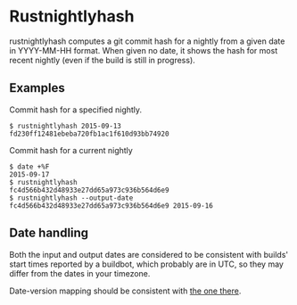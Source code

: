 # Rustnightlyhash

rustnightlyhash computes a git commit hash for a nightly from a given date
in YYYY-MM-HH format.
When given no date, it shows the hash for most recent nightly
(even if the build is still in progress).

## Examples

Commit hash for a specified nightly.
```
$ rustnightlyhash 2015-09-13
fd230ff12481ebeba720fb1ac1f610d93bb74920
```

Commit hash for a current nightly
```
$ date +%F
2015-09-17
$ rustnightlyhash
fc4d566b432d48933e27dd65a973c936b564d6e9
$ rustnightlyhash --output-date
fc4d566b432d48933e27dd65a973c936b564d6e9 2015-09-16
```

## Date handling

Both the input and output dates are considered to be
consistent with builds' start times reported by a buildbot,
which probably are in UTC, so they may differ from the dates in your timezone.

Date-version mapping should be consistent with [the one there](https://static.rust-lang.org/dist/).

